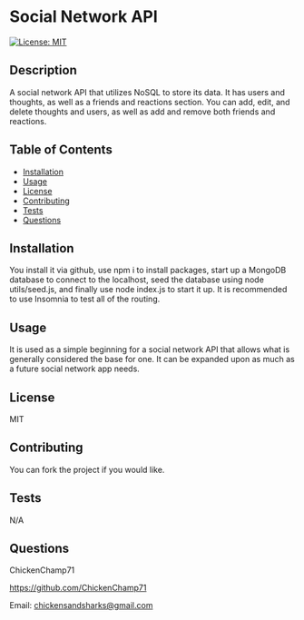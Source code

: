 # Social Network API
  [![License: MIT](https://img.shields.io/badge/License-MIT-yellow.svg)](https://opensource.org/licenses/MIT)

  ## Description

  A social network API that utilizes NoSQL to store its data. It has users and thoughts, as well as a friends and reactions section. You can add, edit, and delete thoughts and users, as well as add and remove both friends and reactions.

  ## Table of Contents

  - [Installation](#installation)
  - [Usage](#usage)
  - [License](#license)
  - [Contributing](#contributing)
  - [Tests](#tests)
  - [Questions](#questions)

  ## Installation

  You install it via github, use npm i to install packages, start up a MongoDB database to connect to the localhost, seed the database using node utils/seed.js, and finally use node index.js to start it up. It is recommended to use Insomnia to test all of the routing.

  ## Usage

  It is used as a simple beginning for a social network API that allows what is generally considered the base for one. It can be expanded upon as much as a future social network app needs.

  ## License

  MIT

  ## Contributing

  You can fork the project if you would like.

  ## Tests

  N/A

  ## Questions

  ChickenChamp71

  https://github.com/ChickenChamp71

  Email: chickensandsharks@gmail.com